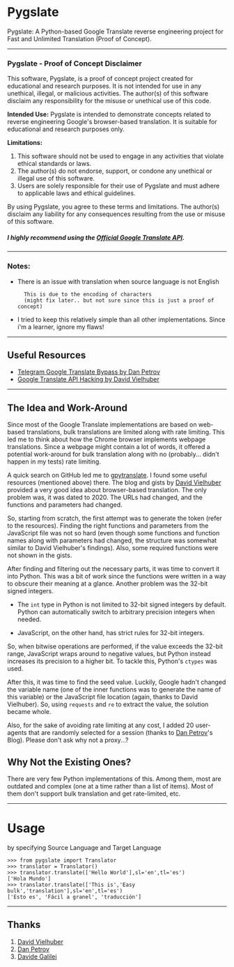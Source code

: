 # Pygslate
Pygslate: A Python-based Google Translate reverse engineering project for Fast and Unlimited Translation (Proof of Concept).

---

### Pygslate - Proof of Concept Disclaimer

This software, Pygslate, is a proof of concept project created for educational and research purposes. It is not intended for use in any unethical, illegal, or malicious activities. The author(s) of this software disclaim any responsibility for the misuse or unethical use of this code.

**Intended Use:**
Pygslate is intended to demonstrate concepts related to reverse engineering Google's browser-based translation. It is suitable for educational and research purposes only.

**Limitations:**
1. This software should not be used to engage in any activities that violate ethical standards or laws.
2. The author(s) do not endorse, support, or condone any unethical or illegal use of this software.
3. Users are solely responsible for their use of Pygslate and must adhere to applicable laws and ethical guidelines.

By using Pygslate, you agree to these terms and limitations. The author(s) disclaim any liability for any consequences resulting from the use or misuse of this software.

##### I highly recommend using the [Official Google Translate API](https://cloud.google.com/translate/docs).

---

### Notes: 
* There is an issue with translation when source language is not English

        This is due to the encoding of characters 
        (might fix later.. but not sure since this is just a proof of concept)

* I tried to keep this relatively simple than all other implementations. Since i'm a learner, ignore my flaws!
---

## Useful Resources 

- [Telegram Google Translate Bypass by Dan Petrov](https://danpetrov.xyz/programming/2021/12/30/telegram-google-translate.html)
- [Google Translate API Hacking by David Vielhuber](https://vielhuber.de/en/blog/google-translation-api-hacking/)

---

## The Idea and Work-Around

Since most of the Google Translate implementations are based on web-based translations, bulk translations are limited along with rate limiting. This led me to think about how the Chrome browser implements webpage translations. Since a webpage might contain a lot of words, it offered a potential work-around for bulk translation along with no (probably... didn't happen in my tests) rate limiting.

A quick search on GitHub led me to [gpytranslate](https://github.com/DavideGalilei/gpytranslate). I found some useful resources (mentioned above) there. The blog and gists by [David Vielhuber](https://github.com/vielhuber) provided a very good idea about browser-based translation. The only problem was, it was dated to 2020. The URLs had changed, and the functions and parameters had changed.

So, starting from scratch, the first attempt was to generate the token (refer to the resources). Finding the right functions and parameters from the JavaScript file was not so hard (even though some functions and function names along with parameters had changed, the structure was somewhat similar to David Vielhuber's findings). Also, some required functions were not shown in the gists.

After finding and filtering out the necessary parts, it was time to convert it into Python. This was a bit of work since the functions were written in a way to obscure their meaning at a glance. Another problem was the 32-bit signed integers.
* The `int` type in Python is not limited to 32-bit signed integers by default. Python can automatically switch to arbitrary precision integers when needed.

* JavaScript, on the other hand, has strict rules for 32-bit integers.

So, when bitwise operations are performed, if the value exceeds the 32-bit range, JavaScript wraps around to negative values, but Python instead increases its precision to a higher bit. To tackle this, Python's `ctypes` was used.

After this, it was time to find the seed value. Luckily, Google hadn't changed the variable name (one of the inner functions was to generate the name of this variable) or the JavaScript file location (again, thanks to David Vielhuber). So, using `requests` and `re` to extract the value, the solution became whole.

Also, for the sake of avoiding rate limiting at any cost, I added 20 user-agents that are randomly selected for a session (thanks to [Dan Petrov](https://github.com/danirukun)'s Blog). Please don't ask why not a proxy...?

## Why Not the Existing Ones?

There are very few Python implementations of this. Among them, most are outdated and complex (one at a time rather than a list of items). Most of them don't support bulk translation and get rate-limited, etc.

---

# Usage

by specifying Source Language and Target Language

```
>>> from pygslate import Translator
>>> translator = Translator()
>>> translator.translate(['Hello World'],sl='en',tl='es')
['Hola Mundo']
>>> translator.translate(['This is','Easy bulk','translation'],sl='en',tl='es')
['Esto es', 'Fácil a granel', 'traducción']

```

---

## Thanks 

1. [David Vielhuber](https://github.com/vielhuber)
2. [Dan Petrov](https://github.com/danirukun)
3. [Davide Galilei](https://github.com/DavideGalilei)